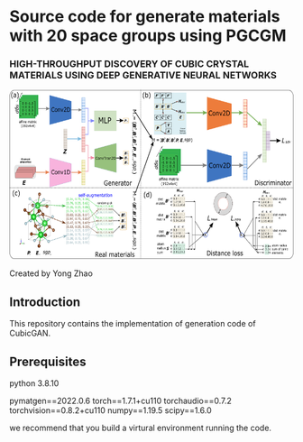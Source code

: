 # Source code for generate materials with 20 space groups using PGCGM
### HIGH-THROUGHPUT DISCOVERY OF CUBIC CRYSTAL MATERIALS USING DEEP GENERATIVE NEURAL NETWORKS

<img src="mainframe.png" height="300px">

Created by Yong Zhao

## Introduction

This repository contains the implementation of generation code of CubicGAN.
## Prerequisites
python 3.8.10

pymatgen==2022.0.6
torch==1.7.1+cu110
torchaudio==0.7.2
torchvision==0.8.2+cu110
numpy==1.19.5
scipy==1.6.0 

we recommend that you build a virtural environment running the code.
